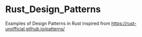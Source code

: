# Rust_Design_Patterns
Examples of Design Patterns in Rust inspired from https://rust-unofficial.github.io/patterns/
